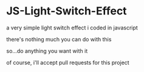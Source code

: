 # JS-Light-Switch-Effect

a very simple light switch effect i coded in javascript

there's nothing much you can do with this

so...do anything you want with it

of course, i'll accept pull requests for this project
